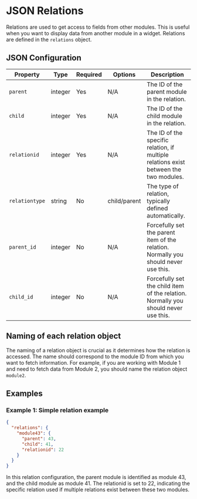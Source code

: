 # JSON Relations

Relations are used to get access to fields from other modules. This is useful when you want to display data from another module in a widget. Relations are defined in the `relations` object.

## JSON Configuration

| Property     | Type    | Required | Options    | Description |
|--------------|---------|----------|------------|-------------|
| `parent`     | integer | Yes      | N/A        | The ID of the parent module in the relation. |
| `child`      | integer | Yes      | N/A        | The ID of the child module in the relation. |
| `relationid` | integer | Yes       | N/A        | The ID of the specific relation, if multiple relations exist between the two modules. |
| `relationtype` | string | No       | child/parent        | The type of relation, typically defined automatically. |
| `parent_id`  | integer | No       | N/A        | Forcefully set the parent item of the relation. Normally you should never use this. |
| `child_id`   | integer | No       | N/A        | Forcefully set the child item of the relation. Normally you should never use this. |

## Naming of each relation object

The naming of a relation object is crucial as it determines how the relation is accessed. The name should correspond to the module ID from which you want to fetch information. For example, if you are working with Module 1 and need to fetch data from Module 2, you should name the relation object `module2`.

## Examples 

### Example 1: Simple relation example
```json
{
  "relations": {
    "module43": {
      "parent": 43,
      "child": 41,
      "relationid": 22
    }
  }
}
```
In this relation configuration, the parent module is identified as module 43, and the child module as module 41. The relationid is set to 22, indicating the specific relation used if multiple relations exist between these two modules.